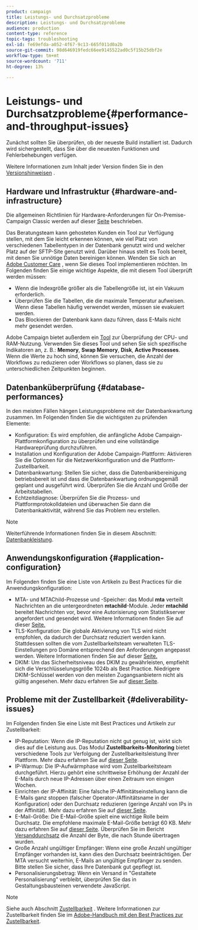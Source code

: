 ```yaml
---
product: campaign
title: Leistungs- und Durchsatzprobleme
description: Leistungs- und Durchsatzprobleme
audience: production
content-type: reference
topic-tags: troubleshooting
exl-id: fe69efda-a052-4f67-9c13-665f011d0a2b
source-git-commit: 98d646919fedc66ee9145522ad0c5f15b25dbf2e
workflow-type: tm+mt
source-wordcount: '711'
ht-degree: 13%

---
```


# Leistungs- und Durchsatzprobleme{#performance-and-throughput-issues}

Zunächst sollten Sie überprüfen, ob der neueste Build installiert ist. Dadurch wird sichergestellt, dass Sie über die neuesten Funktionen und Fehlerbehebungen verfügen.

Weitere Informationen zum Inhalt jeder Version finden Sie in den [Versionshinweisen](../../rn/using/latest-release.md) .

## Hardware und Infrastruktur {#hardware-and-infrastructure}

Die allgemeinen Richtlinien für Hardware-Anforderungen für On-Premise-Campaign Classic werden auf dieser [Seite](https://helpx.adobe.com/de/campaign/kb/hardware-sizing-guide.html) beschrieben.

Das Beratungsteam kann gehosteten Kunden ein Tool zur Verfügung stellen, mit dem Sie leicht erkennen können, wie viel Platz von verschiedenen Tabellentypen in der Datenbank genutzt wird und welcher Platz auf der SFTP-Site genutzt wird. Darüber hinaus stellt es Tools bereit, mit denen Sie unnötige Daten bereinigen können. Wenden Sie sich an [Adobe Customer Care](https://helpx.adobe.com/de/enterprise/admin-guide.html/enterprise/using/support-for-experience-cloud.ug.html) , wenn Sie dieses Tool implementieren möchten. Im Folgenden finden Sie einige wichtige Aspekte, die mit diesem Tool überprüft werden müssen:

* Wenn die Indexgröße größer als die Tabellengröße ist, ist ein Vakuum erforderlich.
* Überprüfen Sie die Tabellen, die die maximale Temperatur aufweisen. Wenn diese Tabellen häufig verwendet werden, müssen sie evakuiert werden.
* Das Blockieren der Datenbank kann dazu führen, dass E-Mails nicht mehr gesendet werden.

Adobe Campaign bietet außerdem ein [Tool](../../production/using/monitoring-processes.md#manual-monitoring) zur Überprüfung der CPU- und RAM-Nutzung. Verwenden Sie dieses Tool und sehen Sie sich spezifische Indikatoren an, z. B.: **Memory**, **Swap Memory**, **Disk**, **Active Processes**. Wenn die Werte zu hoch sind, können Sie versuchen, die Anzahl der Workflows zu reduzieren oder Workflows so planen, dass sie zu unterschiedlichen Zeitpunkten beginnen.

## Datenbanküberprüfung {#database-performances}

In den meisten Fällen hängen Leistungsprobleme mit der Datenbankwartung zusammen. Im Folgenden finden Sie die wichtigsten zu prüfenden Elemente:

* Konfiguration: Es wird empfohlen, die anfängliche Adobe Campaign-Plattformkonfiguration zu überprüfen und eine vollständige Hardwareprüfung durchzuführen.
* Installation und Konfiguration der Adobe Campaign-Plattform: Aktivieren Sie die Optionen für die Netzwerkkonfiguration und die Plattform-Zustellbarkeit.
* Datenbankwartung: Stellen Sie sicher, dass die Datenbankbereinigung betriebsbereit ist und dass die Datenbankwartung ordnungsgemäß geplant und ausgeführt wird. Überprüfen Sie die Anzahl und Größe der Arbeitstabellen.
* Echtzeitdiagnose: Überprüfen Sie die Prozess- und Plattformprotokolldateien und überwachen Sie dann die Datenbankaktivität, während Sie das Problem neu erstellen.

>[!NOTE]
>
>Weiterführende Informationen finden Sie in diesem Abschnitt: [Datenbankleistung](../../production/using/database-performances.md).

## Anwendungskonfiguration {#application-configuration}

Im Folgenden finden Sie eine Liste von Artikeln zu Best Practices für die Anwendungskonfiguration:

* MTA- und MTAChild-Prozesse und -Speicher: das Modul **mta** verteilt Nachrichten an die untergeordneten **mtachild**-Module. Jeder **mtachild** bereitet Nachrichten vor, bevor eine Autorisierung vom Statistikserver angefordert und gesendet wird. Weitere Informationen finden Sie auf dieser [Seite.](../../installation/using/email-deliverability.md)
* TLS-Konfiguration: Die globale Aktivierung von TLS wird nicht empfohlen, da dadurch der Durchsatz reduziert werden kann. Stattdessen sollten die vom Zustellbarkeitsteam verwalteten TLS-Einstellungen pro Domäne entsprechend den Anforderungen angepasst werden. Weitere Informationen finden Sie auf dieser [Seite.](../../installation/using/email-deliverability.md#mx-configuration)
* DKIM: Um das Sicherheitsniveau des DKIM zu gewährleisten, empfiehlt sich die Verschlüsselungsgröße 1024b als Best Practice. Niedrigere DKIM-Schlüssel werden von den meisten Zugangsanbietern nicht als gültig angesehen. Mehr dazu erfahren Sie auf [dieser Seite](https://experienceleague.adobe.com/docs/deliverability-learn/deliverability-best-practice-guide/transition-process/infrastructure.html?lang=de#authentication).

## Probleme mit der Zustellbarkeit {#deliverability-issues}

Im Folgenden finden Sie eine Liste mit Best Practices und Artikeln zur Zustellbarkeit:

* IP-Reputation: Wenn die IP-Reputation nicht gut genug ist, wirkt sich dies auf die Leistung aus. Das Modul **Zustellbarkeits-Monitoring** bietet verschiedene Tools zur Verfolgung der Zustellbarkeitsleistung Ihrer Plattform. Mehr dazu erfahren Sie auf [dieser Seite](../../delivery/using/monitoring-deliverability.md).
* IP-Warmup: Die IP-Aufwärmphase wird vom Zustellbarkeitsteam durchgeführt. Hierzu gehört eine schrittweise Erhöhung der Anzahl der E-Mails durch neue IP-Adressen über einen Zeitraum von einigen Wochen.
* Einrichten der IP-Affinität: Eine falsche IP-Affinitätseinstellung kann die E-Mails ganz stoppen (falscher Operator-/Affinitätsname in der Konfiguration) oder den Durchsatz reduzieren (geringe Anzahl von IPs in der Affinität). Mehr dazu erfahren Sie auf [dieser Seite](../../installation/using/email-deliverability.md#list-of-ip-addresses-to-use).
* E-Mail-Größe: Die E-Mail-Größe spielt eine wichtige Rolle beim Durchsatz. Die empfohlene maximale E-Mail-Größe beträgt 60 KB. Mehr dazu erfahren Sie auf [dieser Seite](https://helpx.adobe.com/legal/product-descriptions/campaign.html). Überprüfen Sie im Bericht [Versanddurchsatz](../../reporting/using/global-reports.md#delivery-throughput) die Anzahl der Byte, die nach Stunde übertragen wurden.
* Große Anzahl ungültiger Empfänger: Wenn eine große Anzahl ungültiger Empfänger vorhanden ist, kann dies den Durchsatz beeinträchtigen. Der MTA versucht weiterhin, E-Mails an ungültige Empfänger zu senden. Bitte stellen Sie sicher, dass Ihre Datenbank gut gepflegt ist.
* Personalisierungsbetrag: Wenn ein Versand in &quot;Gestaltete Personalisierung&quot; verbleibt, überprüfen Sie das in Gestaltungsbausteinen verwendete JavaScript.

>[!NOTE]
>
>Siehe auch Abschnitt [Zustellbarkeit](../../delivery/using/about-deliverability.md) . Weitere Informationen zur Zustellbarkeit finden Sie im [Adobe-Handbuch mit den Best Practices zur Zustellbarkeit](https://experienceleague.adobe.com/docs/deliverability-learn/deliverability-best-practice-guide/introduction.html?lang=de).
